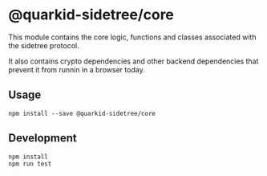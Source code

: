# @quarkid-sidetree/core

This module contains the core logic, functions and classes associated with the sidetree protocol.

It also contains crypto dependencies and other backend dependencies that prevent it from runnin in a browser today.

## Usage

```
npm install --save @quarkid-sidetree/core
```

## Development

```
npm install
npm run test
```
